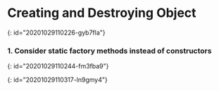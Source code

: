 # Creating and Destroying Object
{: id="20201029110226-gyb7fla"}

### 1. Consider static factory methods instead of constructors
{: id="20201029110244-fm3fba9"}

{: id="20201029110317-ln9gmy4"}
